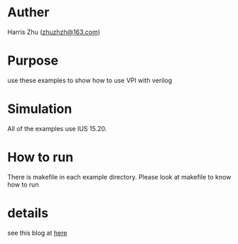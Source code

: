 # Auther
Harris Zhu (zhuzhzh@163.com)

# Purpose
use these examples to show how to use VPI with verilog

# Simulation
All of the examples use IUS 15.20.

# How to run
There is makefile in each example directory.
Please look at makefile to know how to run

# details
see this blog at [here](https://segmentfault.com/a/1190000010604881)
